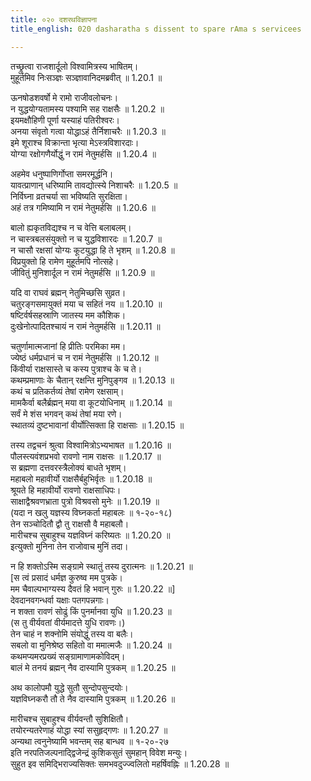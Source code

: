```yaml
---
title: ०२० दशरथविज्ञापना
title_english: 020 dasharatha s dissent to spare rAma s servicees

---
```



तच्छ्रुत्वा राजशार्दूलो विश्वामित्रस्य भाषितम्।  
मुहूर्तमिव निःसञ्ज्ञः सञ्ज्ञावानिदमब्रवीत् ॥ 1.20.1 ॥   

ऊनषोडशवर्षो मे रामो राजीवलोचनः।  
न युद्धयोग्यतामस्य पश्यामि सह राक्षसैः ॥ 1.20.2 ॥   
इयमक्षौहिणी पूर्णा यस्याहं पतिरीश्वरः।  
अनया संवृतो गत्वा योद्धाऽहं तैर्निशाचरैः ॥ 1.20.3 ॥   
इमे शूराश्च विक्रान्ता भृत्या मेऽस्त्रविशारदाः।  
योग्या रक्षोगणैर्योद्धुं न रामं नेतुमर्हसि ॥ 1.20.4 ॥   

अहमेव धनुष्पाणिर्गोप्ता समरमूर्द्धनि।  
यावत्प्राणान् धरिष्यामि तावद्योत्स्ये निशाचरैः ॥ 1.20.5 ॥   
निर्विघ्ना व्रतचर्या सा भविष्यति सुरक्षिता।  
अहं तत्र गमिष्यामि न रामं नेतुमर्हसि ॥ 1.20.6 ॥   

बालो ह्यकृतविद्यश्च न च वेत्ति बलाबलम्।  
न चास्त्रबलसंयुक्तो न च युद्धविशारदः ॥ 1.20.7 ॥   
न चासौ रक्षसां योग्यः कूटयुद्धा हि ते भृशम् ॥ 1.20.8 ॥   
विप्रयुक्तो हि रामेण मुहूर्तमपि नोत्सहे।  
जीवितुं मुनिशार्दूल न रामं नेतुमर्हसि ॥ 1.20.9 ॥   

यदि वा राघवं ब्रह्मन् नेतुमिच्छसि सुव्रत।  
चतुरङ्गसमायुक्तं मया च सहितं नय ॥ 1.20.10 ॥   
षष्टिर्वर्षसहस्राणि जातस्य मम कौशिक।  
दुःखेनोत्पादितश्चायं न रामं नेतुमर्हसि ॥ 1.20.11 ॥   

चतुर्णामात्मजानां हि प्रीतिः परमिका मम।  
ज्येष्ठं धर्मप्रधानं च न रामं नेतुमर्हसि ॥ 1.20.12 ॥   
किंवीर्या राक्षसास्ते च कस्य पुत्राश्च के च ते।  
कथम्प्रमाणाः के चैतान् रक्षन्ति मुनिपुङ्गव ॥ 1.20.13 ॥   
कथं च प्रतिकर्तव्यं तेषां रामेण रक्षसाम्।  
मामकैर्वा बलैर्ब्रह्मन् मया वा कूटयोधिनाम् ॥ 1.20.14 ॥   
सर्वं मे शंस भगवन् कथं तेषां मया रणे।  
स्थातव्यं दुष्टभावानां वीर्योत्सिक्ता हि राक्षसाः ॥ 1.20.15 ॥   

तस्य तद्वचनं श्रुत्वा विश्वामित्रोऽभ्यभाषत ॥ 1.20.16 ॥   
पौलस्त्यवंशप्रभवो रावणो नाम राक्षसः ॥ 1.20.17 ॥   
स ब्रह्मणा दत्तवरस्त्रैलोक्यं बाधते भृशम्।  
महाबलो महावीर्यो राक्षसैर्बहुभिर्वृतः ॥ 1.20.18 ॥   
श्रूयते हि महावीर्यो रावणो राक्षसाधिपः।  
साक्षाद्वैश्रवणभ्राता पुत्रो विश्रवसो मुनेः ॥ 1.20.19 ॥   
(यदा न खलु यज्ञस्य विघ्नकर्ता महाबलः ॥ १-२०-१८)  
तेन सञ्चोदितौ द्वौ तु राक्षसौ वै महाबलौ।  
मारीचश्च सुबाहुश्च यज्ञविघ्नं करिष्यतः ॥ 1.20.20 ॥   
इत्युक्तो मुनिना तेन राजोवाच मुनिं तदा।  

न हि शक्तोऽस्मि सङ्ग्रामे स्थातुं तस्य दुरात्मनः ॥ 1.20.21 ॥   
[स त्वं प्रसादं धर्मज्ञ कुरुष्व मम पुत्रके।  
मम चैवाल्पभाग्यस्य दैवतं हि भवान् गुरुः ॥ 1.20.22 ॥]   
देवदानवगन्धर्वा यक्षाः पतगपन्नगाः।  
न शक्ता रावणं सोढुं किं पुनर्मानवा युधि ॥ 1.20.23 ॥   
(स तु वीर्यवतां वीर्यमादत्ते युधि रावणः।)  
तेन चाहं न शक्नोमि संयोद्धुं तस्य वा बलैः।  
सबलो वा मुनिश्रेष्ठ सहितो वा ममात्मजैः ॥ 1.20.24 ॥   
कथमप्यमरप्रख्यं सङ्ग्रामाणामकोविदम्।  
बालं मे तनयं ब्रह्मन् नैव दास्यामि पुत्रकम् ॥ 1.20.25 ॥   

अथ कालोपमौ युद्धे सुतौ सुन्दोपसुन्दयोः।  
यज्ञविघ्नकरौ तौ ते नैव दास्यामि पुत्रकम् ॥ 1.20.26 ॥   

मारीचश्च सुबाहुश्च वीर्यवन्तौ सुशिक्षितौ।  
तयोरन्यतरेणाहं योद्धा स्यां ससुहृद्गणः ॥ 1.20.27 ॥   
अन्यथा त्वनुनेष्यामि भवन्तम् सह बान्धव ॥ १-२०-२७  
इति नरपतिजल्पनाद्द्विजेन्द्रं कुशिकसुतं सुमहान् विवेश मन्युः।  
सुहुत इव समिद्भिराज्यसिक्तः समभवदुज्ज्वलितो महर्षिवह्निः ॥ 1.20.28 ॥   